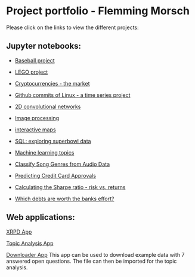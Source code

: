 # Project portfolio - Flemming Morsch

Please click on the links to view the different projects:

## Jupyter notebooks:

- [Baseball project](https://nbviewer.jupyter.org/github/FlemmingM/jupyterbooks/blob/master/A%20New%20Era%20of%20Data%20Analysis%20in%20Baseball/notebook.ipynb) 

- [LEGO project](https://nbviewer.jupyter.org/github/FlemmingM/jupyterbooks/blob/master/Exploring%2067%20years%20of%20LEGO/notebook.ipynb)

- [Cryptocurrencies - the market](https://nbviewer.jupyter.org/github/FlemmingM/jupyterbooks/blob/master/Exploring%20the%20Bitcoin%20Cryptocurrency%20Market/notebook.ipynb)

- [Github commits of Linux - a time series project](https://nbviewer.jupyter.org/github/FlemmingM/jupyterbooks/blob/master/Exploring%20the%20evolution%20of%20Linux/notebook.ipynb)

- [2D convolutional networks](https://nbviewer.jupyter.org/github/FlemmingM/jupyterbooks/blob/master/Na%C3%AFve%20Bees_%20Deep%20Learning%20with%20Images/notebook.ipynb)

- [Image processing](https://nbviewer.jupyter.org/github/FlemmingM/jupyterbooks/blob/master/Na%C3%AFve%20Bees_%20Image%20Loading%20and%20Processing/notebook.ipynb)

- [interactive maps](https://nbviewer.jupyter.org/github/FlemmingM/jupyterbooks/blob/master/Recreating%20John%20Snow's%20Ghost%20Map/notebook.ipynb)

- [SQL: exploring superbowl data](https://nbviewer.jupyter.org/github/FlemmingM/jupyterbooks/blob/master/TV%2C%20Halftime%20Shows%2C%20and%20the%20Big%20Game/notebook.ipynb)

- [Machine learning topics](https://nbviewer.jupyter.org/github/FlemmingM/jupyterbooks/blob/master/The%20Hottest%20Topics%20in%20Machine%20Learning/notebook.ipynb)

- [Classify Song Genres from Audio Data](https://nbviewer.jupyter.org/github/FlemmingM/jupyterbooks/blob/master/Classify%20Song%20Genres%20from%20Audio%20Data/notebook.ipynb)

- [Predicting Credit Card Approvals](https://nbviewer.jupyter.org/github/FlemmingM/jupyterbooks/blob/master/Predicting%20Credit%20Card%20Approvals/notebook.ipynb)

- [Calculating the Sharpe ratio - risk vs. returns](https://nbviewer.jupyter.org/github/FlemmingM/jupyterbooks/blob/master/Risk%20and%20Returns_%20The%20Sharpe%20Ratio/notebook.ipynb)

- [Which debts are worth the banks effort?](https://nbviewer.jupyter.org/github/FlemmingM/jupyterbooks/blob/master/Which_Debts_Are_Worth_the_Banks_Effort/notebook.ipynb)



## Web applications:

[XRPD App](https://v110.shinyapps.io/xrpd_app2/)

[Topic Analysis App](https://v110.shinyapps.io/ccec17413af343de8478d9f56142d74f/)

[Downloader App](https://v110.shinyapps.io/test/)
This app can be used to download example data with 7 answered open questions. The file can then be imported for the topic analysis.





